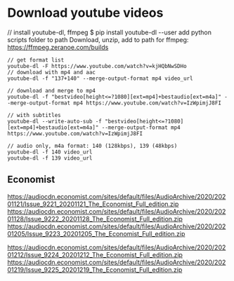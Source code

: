 Download youtube videos
========================
// install youtube-dl, ffmpeg
$ pip install youtube-dl --user
add python scripts folder to path
Download, unzip, add to path for ffmpeg: https://ffmpeg.zeranoe.com/builds

```shell script
// get format list
youtube-dl -F https://www.youtube.com/watch?v=kjHQbNwSDHo
// download with mp4 and aac
youtube-dl -f "137+140" --merge-output-format mp4 video_url

// download and merge to mp4
youtube-dl -f "bestvideo[height<=?1080][ext=mp4]+bestaudio[ext=m4a]" --merge-output-format mp4 https://www.youtube.com/watch?v=IzWpimjJ8FI

// with subtitles
youtube-dl --write-auto-sub -f "bestvideo[height<=?1080][ext=mp4]+bestaudio[ext=m4a]" --merge-output-format mp4 https://www.youtube.com/watch?v=IzWpimjJ8FI

// audio only, m4a format: 140 (128kbps), 139 (48kbps)
youtube-dl -f 140 video_url
youtube-dl -f 139 video_url
```


## Economist
https://audiocdn.economist.com/sites/default/files/AudioArchive/2020/20201121/Issue_9221_20201121_The_Economist_Full_edition.zip
https://audiocdn.economist.com/sites/default/files/AudioArchive/2020/20201128/Issue_9222_20201128_The_Economist_Full_edition.zip
https://audiocdn.economist.com/sites/default/files/AudioArchive/2020/20201205/Issue_9223_20201205_The_Economist_Full_edition.zip

https://audiocdn.economist.com/sites/default/files/AudioArchive/2020/20201212/Issue_9224_20201212_The_Economist_Full_edition.zip
https://audiocdn.economist.com/sites/default/files/AudioArchive/2020/20201219/Issue_9225_20201219_The_Economist_Full_edition.zip


